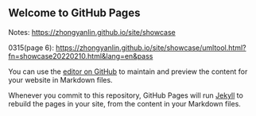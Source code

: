 ## Welcome to GitHub Pages

Notes: https://zhongyanlin.github.io/site/showcase
 
 0315(page 6): https://zhongyanlin.github.io/site/showcase/umltool.html?fn=showcase20220210.html&lang=en&pass

You can use the [editor on GitHub](https://github.com/seemore101/site/edit/gh-pages/index.md) to maintain and preview the content for your website in Markdown files.

Whenever you commit to this repository, GitHub Pages will run [Jekyll](https://jekyllrb.com/) to rebuild the pages in your site, from the content in your Markdown files.


